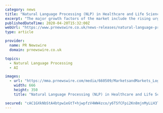 ```yaml
---
category: news
title: "Natural Language Processing (NLP) in Healthcare and Life Sciences Market Worth $3.7 billion by 2025 - Exclusive Report by MarketsandMarkets™"
excerpt: "The major growth factors of the market include the rising urge of predictive analytics to reduce risks and improve significant health concerns, and growing demand for improving Electronic Health ..."
publishedDateTime: 2020-04-20T15:32:00Z
webUrl: "https://www.prnewswire.co.uk/news-releases/natural-language-processing-nlp-in-healthcare-and-life-sciences-market-worth-3-7-billion-by-2025-exclusive-report-by-marketsandmarkets-tm--882798830.html"
type: article

provider:
  name: PR Newswire
  domain: prnewswire.co.uk

topics:
  - Natural Language Processing
  - AI

images:
  - url: "https://mma.prnewswire.com/media/660509/MarketsandMarkets_Logo.jpg?p=facebook"
    width: 666
    height: 350
    title: "Natural Language Processing (NLP) in Healthcare and Life Sciences Market Worth $3.7 billion by 2025 - Exclusive Report by MarketsandMarkets™"

secured: "cAC1GXkNbStA4btpw1eGtT+hjwpfzV4WW4zco/y6TSfCFpi2Kn8mjnMyLLH3TsLx9vwZaQLQWZ6ByAHtu41f0cxc4OtXZwAvSzUaWA+7aGcnq+ODXpYaDd4RCY4zOXlYK3jFcHR4uchyXelWU6KGqq4eNVraOMg7GzHey3yrI3EzCkeCqcnUZsZCnTtih6E+L448suLxFedvD0yfbdBmBvJMlNGMMVHU24Lp++1kW5xK/0gGrjb5MQrk4SOcWSSHU6Ob9Y1l3q0uH9ff+30nTJ7g5kbfYdu5nLq7lqsztP2sWvDWITIza4iRtZOu8p/s;YCMxqNm3NZtcQNIOULJQIQ=="
---
```


